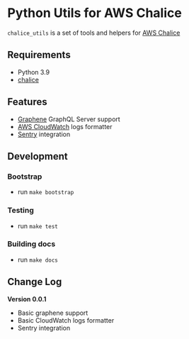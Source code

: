 # Python Utils for AWS Chalice

`chalice_utils` is a set of tools and helpers for [AWS Chalice](https://github.com/aws/chalice)

## Requirements

- Python 3.9
- [chalice](https://github.com/aws/chalice)

## Features

- [Graphene](https://graphene-python.org) GraphQL Server support
- [AWS CloudWatch](https://aws.amazon.com/cloudwatch/) logs formatter
- [Sentry](https://sentry.io/) integration

## Development

### Bootstrap

- run `make bootstrap`

### Testing

- run `make test`

### Building docs

- run `make docs`

## Change Log

**Version 0.0.1**

- Basic graphene support
- Basic CloudWatch logs formatter
- Sentry integration
